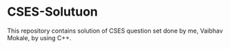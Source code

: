 # CSES-Solutuon

This repository contains solution of CSES question set done by me, Vaibhav Mokale, by using C++.
